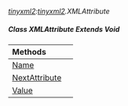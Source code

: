 _[tinyxml2](../../modules/tinyxml2/tinyxml2-module.md):[tinyxml2](../../modules/tinyxml2/tinyxml2-module.md).XMLAttribute_
##### Class XMLAttribute Extends Void

| Methods | |
|:---|:---|
| [Name](tinyxml2-xmlattribute-name_ext.md) |  |
| [NextAttribute](tinyxml2-xmlattribute-nextattribute_ext.md) |  |
| [Value](tinyxml2-xmlattribute-value_ext.md) |  |
